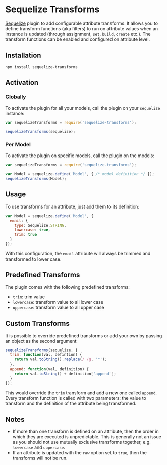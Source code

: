 # Sequelize Transforms

[Sequelize](https://github.com/sequelize/sequelize) plugin to add configurable attribute transforms. It allows you to
define transform functions (aka filters) to run on attribute values when an instance is updated (through assignment,
`set`, `build`, `create` etc.). The transform functions can be enabled and configured on attribute level.

## Installation

```sh
npm install sequelize-transforms
```

## Activation

### Globally

To activate the plugin for all your models, call the plugin on your `sequelize` instance:

```js
var sequelizeTransforms = require('sequelize-transforms');

sequelizeTransforms(sequelize);
```

### Per Model

To activate the plugin on specific models, call the plugin on the models:

```js
var sequelizeTransforms = require('sequelize-transforms');

var Model = sequelize.define('Model', { /* model definition */ });
sequelizeTransforms(Model);
```

## Usage

To use transforms for an attribute, just add them to its definition:

```js
var Model = sequelize.define('Model', {
  email: {
    type: Sequelize.STRING,
    lowercase: true,
    trim: true
  }
});
````

With this configuration, the `email` attribute will always be trimmed and transformed to lower case.

## Predefined Transforms

The plugin comes with the following predefined transforms:

* `trim`: trim value
* `lowercase`: transform value to all lower case
* `uppercase`: transform value to all upper case

## Custom Transforms

It is possible to override predefined transforms or add your own by passing an object as the second argument:

```js
sequelizeTransforms(sequelize, {
  trim: function(val, defintion) {
    return val.toString().replace(/ /g, '*');
  },
  append: function(val, definition) {
    return val.toString() + definition['append'];
  }
});
```

This would override the `trim` transform and add a new one called `append`. Every transform function is called with
two parameters: the value to transform and the definition of the attribute being transformed.

## Notes

* If more than one transform is defined on an attribute, then the order in which they are executed is unpredictable.
This is generally not an issue as you should not use mutually exclusive transforms together, e.g. `lowercase` and `uppercase`.
* If an attribute is updated with the `raw` option set to `true`, then the transforms will not be run.
